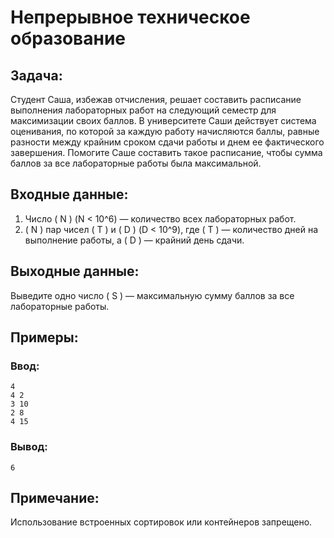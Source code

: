 # Непрерывное техническое образование

## Задача:
Студент Саша, избежав отчисления, решает составить расписание выполнения лабораторных работ на следующий семестр для максимизации своих баллов. В университете Саши действует система оценивания, по которой за каждую работу начисляются баллы, равные разности между крайним сроком сдачи работы и днем ее фактического завершения. Помогите Саше составить такое расписание, чтобы сумма баллов за все лабораторные работы была максимальной.

## Входные данные:
1. Число \( N \) (N < 10^6) — количество всех лабораторных работ.
2. \( N \) пар чисел \( T \) и \( D \) (D < 10^9), где \( T \) — количество дней на выполнение работы, а \( D \) — крайний день сдачи.

## Выходные данные:
Выведите одно число \( S \) — максимальную сумму баллов за все лабораторные работы.

## Примеры:

### Ввод:
```
4
4 2
3 10
2 8
4 15
```
### Вывод:
```
6
```

## Примечание:
Использование встроенных сортировок или контейнеров запрещено.